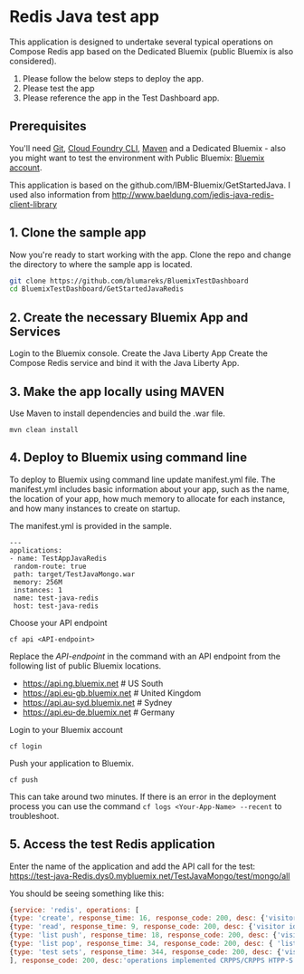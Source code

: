 # Redis Java test app
This application is designed to undertake several typical operations on Compose Redis app based on the Dedicated Bluemix (public Bluemix is also considered).

1. Please follow the below steps to deploy the app.
2. Please test the app
3. Please reference the app in the Test Dashboard app.

## Prerequisites

You'll need [Git](https://git-scm.com/downloads), [Cloud Foundry CLI](https://github.com/cloudfoundry/cli#downloads), [Maven](https://maven.apache.org/download.cgi) and a Dedicated Bluemix - also you might want to test the environment with Public Bluemix: [Bluemix account](https://console.ng.bluemix.net/registration/).

This application is based on the github.com/IBM-Bluemix/GetStartedJava.
I used also information from http://www.baeldung.com/jedis-java-redis-client-library

## 1. Clone the sample app

Now you're ready to start working with the app. Clone the repo and change the directory to where the sample app is located.
  ```bash
  git clone https://github.com/blumareks/BluemixTestDashboard
  cd BluemixTestDashboard/GetStartedJavaRedis
  ```

## 2. Create the necessary Bluemix App and Services
Login to the Bluemix console.
Create the Java Liberty App
Create the Compose Redis service and bind it with the Java Liberty App. 

## 3. Make the app locally using MAVEN

Use Maven to install dependencies and build the .war file.

  ```
  mvn clean install
  ```

## 4. Deploy to Bluemix using command line

To deploy to Bluemix using command line update manifest.yml file. 
The manifest.yml includes basic information about your app, such as the name, the location of your app, how much memory to allocate for each instance, and how many instances to create on startup. 

The manifest.yml is provided in the sample.

  ```
  ---
applications:
 - name: TestAppJavaRedis	
   random-route: true
   path: target/TestJavaMongo.war
   memory: 256M
   instances: 1
   name: test-java-redis
   host: test-java-redis
  ```

Choose your API endpoint
   ```
   cf api <API-endpoint>
   ```

Replace the *API-endpoint* in the command with an API endpoint from the following list of public Bluemix locations.
* https://api.ng.bluemix.net # US South
* https://api.eu-gb.bluemix.net # United Kingdom
* https://api.au-syd.bluemix.net # Sydney
* https://api.eu-de.bluemix.net # Germany

Login to your Bluemix account
  ```
  cf login
  ```

Push your application to Bluemix.
  ```
  cf push
  ```

This can take around two minutes. If there is an error in the deployment process you can use the command `cf logs <Your-App-Name> --recent` to troubleshoot.

## 5. Access the test Redis application
Enter the name of the application and add the API call for the test:
https://test-java-Redis.dys0.mybluemix.net/TestJavaMongo/test/mongo/all

You should be seeing something like this:
```javascript
{service: 'redis', operations: [
{type: 'create', response_time: 16, response_code: 200, desc: {'visitor': '1503895681168,test case: 1503895681168'}},
{type: 'read', response_time: 9, response_code: 200, desc: {'visitor id': '1503895681168'}},
{type: 'list push', response_time: 18, response_code: 200, desc: {'visitor pushed': '1503895681168,test case2: 1503895681272'}},
{type: 'list pop', response_time: 34, response_code: 200, desc: { 'list pop visitor id': '1503895681168'}},
{type: 'test sets', response_time: 344, response_code: 200, desc: {'visitor and setTests ': '1503895681376,test case: 1503895681376 size set 4 + it is there true'}}
], response_code: 200, desc:'operations implemented CRPPS/CRPPS HTPP-S'}
```
